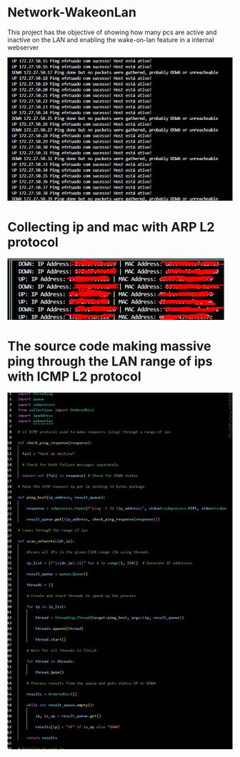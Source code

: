 # Network-WakeonLan
This project has the objective of showing how many pcs are active and inactive on the LAN and enabling the wake-on-lan feature in a internal webserver

![alt text](https://github.com/Richardbarbosasilva/Network-WakeonLan/blob/main/Screenshot_1.png)       

# Collecting ip and mac with ARP L2 protocol
![alt text](https://github.com/Richardbarbosasilva/Network-WakeonLan/blob/main/Screenshot_2.png)

# The source code making massive ping through the LAN range of ips with ICMP L2 protocol
![alt text](https://github.com/Richardbarbosasilva/Network-WakeonLan/blob/main/Screenshot_3.png)
